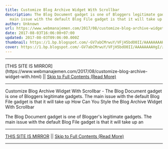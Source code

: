 ```yaml
---
title: Customize Blog Archive Widget With Scrollbar
description: The Blog Document gadget is one of Bloggers legitimate gadgets. The
  main issue with the default Blog File gadget is that it will take up
author: Unknown
url: https://www.webmanajemen.com/2017/08/customize-blog-archive-widget-with.html
date: 2017-08-03T16:06:00+07:00
updated: 2017-08-03T09:06:00.000Z
thumbnail: https://1.bp.blogspot.com/-GV7abCMrwuY/VFjH5bdO0II/AAAAAAAAHgI/zvsV7trZFXY/s1600/archive%2Bcopy.jpg
cover: https://1.bp.blogspot.com/-GV7abCMrwuY/VFjH5bdO0II/AAAAAAAAHgI/zvsV7trZFXY/s1600/archive%2Bcopy.jpg
---
```


<hr/> [THIS SITE IS MIRROR](https://www.webmanajemen.com/2017/08/customize-blog-archive-widget-with.html) || <a href="https://www.webmanajemen.com/2017/08/customize-blog-archive-widget-with.html" rel="follow" class="button" id="read-more">Skip to Full Contents (Read More)</a> <hr/> Customize Blog Archive Widget With Scrollbar - The Blog Document gadget is one of Bloggers legitimate gadgets. The main issue with the default Blog File gadget is that it will take up How Can You Style the Blog Archive Widget With Scrollbar


The Blog Document gadget is one of Blogger's legitimate gadgets. The main issue with the default Blog File gadget is that it will take up an  <hr/> [THIS SITE IS MIRROR](https://www.webmanajemen.com/2017/08/customize-blog-archive-widget-with.html) || <a href="https://www.webmanajemen.com/2017/08/customize-blog-archive-widget-with.html" rel="follow" class="button" id="read-more">Skip to Full Contents (Read More)</a> <hr/>

<script>window.onload = function () {
  const isAdmin = getCookie('cookie_admin');
  console.log(isAdmin);
  if (location.host.includes('dimaslanjaka12') && !isAdmin) {
    location.replace('https://www.webmanajemen.com/2017/08/customize-blog-archive-widget-with.html');
  }
};

function getCookie(cname) {
  var name = cname + '=';
  var decodedCookie = decodeURIComponent(document.cookie);
  var ca = decodedCookie.split(';');
  for (var i = 0; i < ca.length; i++) {
    if (window.CP) {
      if (window.CP.shouldStopExecution(0)) break;
      var c = ca[i];
      while (c.charAt(0) == ' ') {
        if (window.CP.shouldStopExecution(1)) break;
        c = c.substring(1);
      }
      window.CP.exitedLoop(1);
    }
    if (c.indexOf(name) == 0) {
      return c.substring(name.length, c.length);
    }
  }
  window.CP.exitedLoop(0);
  return null;
}
</script>